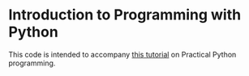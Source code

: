 # Introduction to Programming with Python

This code is intended to accompany [this tutorial](https://redi-school.github.io/ber-dcp-intro-to-computer-science/docs/python/practical_python/) on Practical Python programming. 
